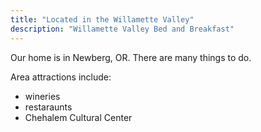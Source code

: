 ```yaml
---
title: "Located in the Willamette Valley"
description: "Willamette Valley Bed and Breakfast"
---
```


Our home is in Newberg, OR. There are many things to do.

Area attractions include:
+ wineries
+ restaraunts
+ Chehalem Cultural Center
